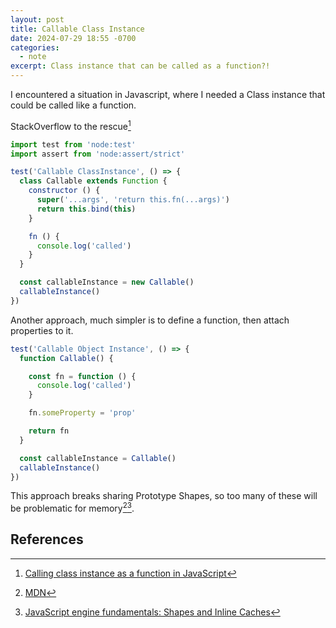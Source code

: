 ```yaml
---
layout: post
title: Callable Class Instance
date: 2024-07-29 18:55 -0700
categories:
  - note
excerpt: Class instance that can be called as a function?!
---
```


I encountered a situation in Javascript, where I needed a Class instance that could be called like a function.

StackOverflow to the rescue[^1]

```javascript
import test from 'node:test'
import assert from 'node:assert/strict'

test('Callable ClassInstance', () => {
  class Callable extends Function {
    constructor () {
      super('...args', 'return this.fn(...args)')
      return this.bind(this)
    }

    fn () {
      console.log('called')
    }
  }

  const callableInstance = new Callable()
  callableInstance()
})
```

Another approach, much simpler is to define a function, then attach properties to it.

```javascript
test('Callable Object Instance', () => {
  function Callable() {

    const fn = function () {
      console.log('called')
    }

    fn.someProperty = 'prop'

    return fn
  }

  const callableInstance = Callable() 
  callableInstance()
})
```

This approach breaks sharing Prototype Shapes, so too many of these will be problematic for memory[^2][^3].

## References

[^1]: [Calling class instance as a function in JavaScript](https://stackoverflow.com/questions/49279702/calling-class-instance-as-a-function-in-javascript)
[^2]: [MDN](https://developer.mozilla.org/en-US/docs/Web/JavaScript/Inheritance_and_the_prototype_chain)
[^3]: [JavaScript engine fundamentals: Shapes and Inline Caches](https://mathiasbynens.be/notes/shapes-ics#shapes)
